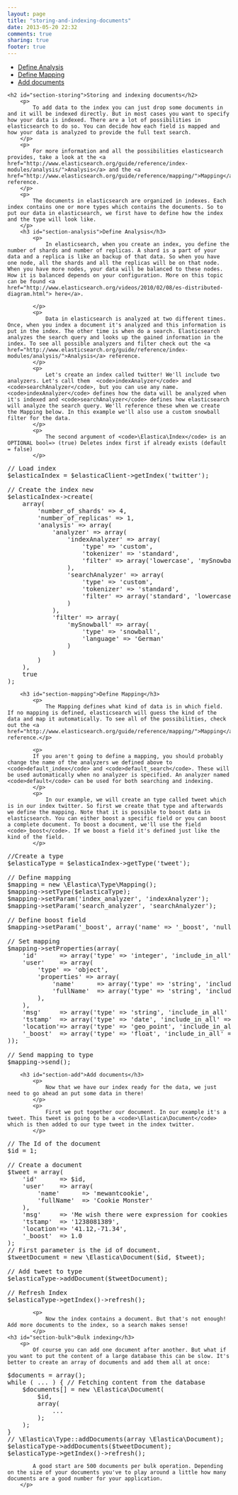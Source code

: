 ```yaml
---
layout: page
title: "storing-and-indexing-documents"
date: 2013-05-20 22:32
comments: true
sharing: true
footer: true
---
```

<ul>
	<li>
		<a href="#section-analysis">Define Analysis</a>
	</li>
	<li>
		<a href="#section-mapping">Define Mapping</a>
	</li>
	<li>
		<a href="#section-add">Add documents</a>
	</li>
</ul>


	<h2 id="section-storing">Storing and indexing documents</h2>
		<p>
			To add data to the index you can just drop some documents in and it will be indexed directly. But in most cases you want to specify how your data is indexed. There are a lot of possibilities in elasticsearch to do so. You can decide how each field is mapped and how your data is analyzed to provide the full text search.
		</p>
		<p>
			For more information and all the possibilities elasticsearch provides, take a look at the <a href="http://www.elasticsearch.org/guide/reference/index-modules/analysis/">Analysis</a> and the <a href="http://www.elasticsearch.org/guide/reference/mapping/">Mapping</a> reference.
		</p>
		<p>
			The documents in elasticsearch are organized in indexes. Each index contains one or more types which contains the documents. So to put our data in elasticsearch, we first have to define how the index and the type will look like.
		</p>
		<h3 id="section-analysis">Define Analysis</h3>
			<p>
				In elasticsearch, when you create an index, you define the number of shards and number of replicas. A shard is a part of your data and a replica is like an backup of that data. So when you have one node, all the shards and all the replicas will be on that node. When you have more nodes, your data will be balanced to these nodes. How it is balanced depends on your configuration. More on this topic can be found <a href="http://www.elasticsearch.org/videos/2010/02/08/es-distributed-diagram.html"> here</a>.

			</p>
			<p>
				Data in elasticsearch is analyzed at two different times. Once, when you index a document it's analyzed and this information is put in the index. The other time is when do a search. Elasticsearch analyzes the search query and looks up the gained information in the index. To see all possible analyzers and filter check out the <a href="http://www.elasticsearch.org/guide/reference/index-modules/analysis/">Analysis</a> reference.
			</p>
			<p>
				Let's create an index called twitter! We'll include two analyzers. Let's call them  <code>indexAnalyzer</code> and <code>searchAnalyzer</code>, but you can use any name. <code>indexAnalyzer</code> defines how the data will be analyzed when it's indexed and <code>searchAnalyzer</code> defines how elasticsearch will analyze the search query. We'll reference these when we create the Mapping below. In this example we'll also use a custom snowball filter for the data.
			</p>
			<p>
			    The second argument of <code>\Elastica\Index</code> is an OPTIONAL bool=> (true) Deletes index first if already exists (default = false)
			</p>
<pre class="prettyprint">
// Load index
$elasticaIndex = $elasticaClient->getIndex('twitter');

// Create the index new
$elasticaIndex->create(
    array(
        'number_of_shards' => 4,
        'number_of_replicas' => 1,
        'analysis' => array(
            'analyzer' => array(
                'indexAnalyzer' => array(
                    'type' => 'custom',
                    'tokenizer' => 'standard',
                    'filter' => array('lowercase', 'mySnowball')
                ),
                'searchAnalyzer' => array(
                    'type' => 'custom',
                    'tokenizer' => 'standard',
                    'filter' => array('standard', 'lowercase', 'mySnowball')
                )
            ),
            'filter' => array(
                'mySnowball' => array(
                    'type' => 'snowball',
                    'language' => 'German'
                )
            )
        )
    ),
    true
);</pre>
		<h3 id="section-mapping">Define Mapping</h3>
			<p>
				The Mapping defines what kind of data is in which field. If no mapping is defined, elasticsearch will guess the kind of the data and map it automatically. To see all of the possibilities, check out the <a href="http://www.elasticsearch.org/guide/reference/mapping/">Mapping</a> reference.</p>
				
			<p>
			If you aren't going to define a mapping, you should probably change the name of the analyzers we defined above to <code>default_index</code> and <code>default_search</code>. These will be used automatically when no analyzer is specified. An analyzer named <code>default</code> can be used for both searching and indexing.
			</p>
			<p>
				In our example, we will create an type called tweet which is in our index twitter. So first we create that type and afterwards we define the mapping. Note that it is possible to boost data in elasticsearch. You can either boost a specific field or you can boost a complete document. To boost a document, we'll use the field <code>_boost</code>. If we boost a field it's defined just like the kind of the field.
			</p>
<pre class="prettyprint">
//Create a type
$elasticaType = $elasticaIndex->getType('tweet');

// Define mapping
$mapping = new \Elastica\Type\Mapping();
$mapping->setType($elasticaType);
$mapping->setParam('index_analyzer', 'indexAnalyzer');
$mapping->setParam('search_analyzer', 'searchAnalyzer');

// Define boost field
$mapping->setParam('_boost', array('name' => '_boost', 'null_value' => 1.0));

// Set mapping
$mapping->setProperties(array(
    'id'      => array('type' => 'integer', 'include_in_all' => FALSE),
    'user'    => array(
        'type' => 'object',
        'properties' => array(
            'name'      => array('type' => 'string', 'include_in_all' => TRUE),
            'fullName'  => array('type' => 'string', 'include_in_all' => TRUE)
        ),
    ),
    'msg'     => array('type' => 'string', 'include_in_all' => TRUE),
    'tstamp'  => array('type' => 'date', 'include_in_all' => FALSE),
    'location'=> array('type' => 'geo_point', 'include_in_all' => FALSE),
    '_boost'  => array('type' => 'float', 'include_in_all' => FALSE)
));

// Send mapping to type
$mapping->send();</pre>
		<h3 id="section-add">Add documents</h3>
			<p>
				Now that we have our index ready for the data, we just need to go ahead an put some data in there!
			</p>
			<p>
				First we put together our document. In our example it's a tweet. This tweet is going to be a <code>\Elastica\Document</code> which is then added to our type tweet in the index twitter.
			</p>
<pre class="prettyprint">
// The Id of the document
$id = 1;

// Create a document
$tweet = array(
    'id'      => $id,
    'user'    => array(
        'name'      => 'mewantcookie',
        'fullName'  => 'Cookie Monster'
    ),
    'msg'     => 'Me wish there were expression for cookies like there is for apples. "A cookie a day make the doctor diagnose you with diabetes" not catchy.',
    'tstamp'  => '1238081389',
    'location'=> '41.12,-71.34',
    '_boost'  => 1.0
);
// First parameter is the id of document.
$tweetDocument = new \Elastica\Document($id, $tweet);

// Add tweet to type
$elasticaType->addDocument($tweetDocument);

// Refresh Index
$elasticaType->getIndex()->refresh();</pre>
			<p>
				Now the index contains a document. But that's not enough! Add more documents to the index, so a search makes sense!
			</p>
    <h3 id="section-bulk">Bulk indexing</h3>
        <p>
            Of course you can add one document after another. But what if you want to put the content of a large database this can be slow. It's better to create an array of documents and add them all at once:
<pre class="prettyprint">
$documents = array();
while ( ... ) { // Fetching content from the database
    $documents[] = new \Elastica\Document(
        $id,
        array(
            ...
        );
    );
}
// \Elastica\Type::addDocuments(array \Elastica\Document);
$elasticaType->addDocuments($tweetDocument);
$elasticaType->getIndex()->refresh();
</pre>
            A good start are 500 documents per bulk operation. Depending on the size of your documents you've to play around a little how many documents are a good number for your application.
        </p>
